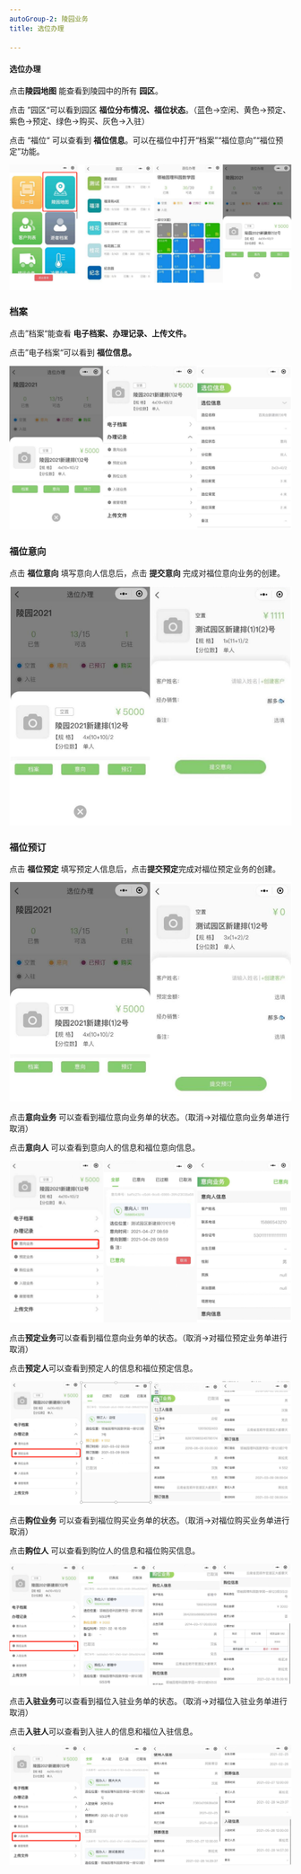 ```yaml
---
autoGroup-2: 陵园业务
title: 选位办理

---
```


#### 选位办理

点击**陵园地图**  能查看到陵园中的所有 **园区**。

点击 ”园区“可以看到园区 **福位分布情况、福位状态**。（蓝色→空闲、黄色→预定、紫色→预定、绿色→购买、灰色→入驻）

点击 “福位“ 可以查看到 **福位信息**。可以在福位中打开“档案”“福位意向”“福位预定”功能。

![11](../../.vuepress/public/product/78.png)

### 档案

点击”档案“能查看 **电子档案、办理记录、上传文件。**

点击”电子档案“可以看到 **福位信息。**

![11](../../.vuepress/public/product/79.png)

### 福位意向

点击 **福位意向** 填写意向人信息后，点击 **提交意向** 完成对福位意向业务的创建。

![11](../../.vuepress/public/product/80.png)

### 福位预订

点击 **福位预定** 填写预定人信息后，点击**提交预定**完成对福位预定业务的创建。

![11](../../.vuepress/public/product/81.png)

点击**意向业务** 可以查看到福位意向业务单的状态。（取消→对福位意向业务单进行取消）

点击**意向人** 可以查看到意向人的信息和福位意向信息。

![11](../../.vuepress/public/product/82.png)

点击**预定业务**可以查看到福位意向业务单的状态。（取消→对福位预定业务单进行取消）

点击**预定人**可以查看到预定人的信息和福位预定信息。

![11](../../.vuepress/public/product/83.png)

点击**购位业务** 可以查看到福位购买业务单的状态。（取消→对福位购买业务单进行取消）

点击**购位人** 可以查看到购位人的信息和福位购买信息。

![11](../../.vuepress/public/product/84.png)

点击**入驻业务**可以查看到福位入驻业务单的状态。（取消→对福位入驻业务单进行取消）

点击**入驻人**可以查看到入驻人的信息和福位入驻信息。

![11](../../.vuepress/public/product/85.png)
